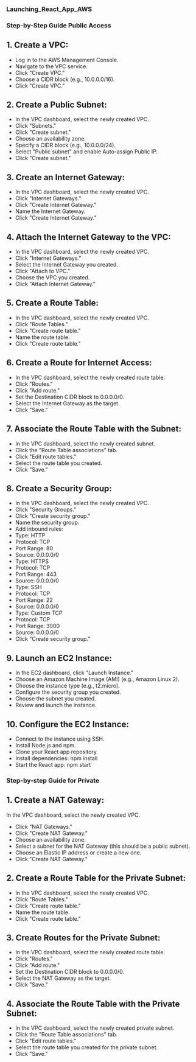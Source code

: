 ### Launching_React_App_AWS

### Step-by-Step Guide Public Access

## 1. Create a VPC:
* Log in to the AWS Management Console.
* Navigate to the VPC service.
* Click "Create VPC."
* Choose a CIDR block (e.g., 10.0.0.0/16).
* Click "Create VPC."


## 2. Create a Public Subnet:
* In the VPC dashboard, select the newly created VPC.
* Click "Subnets."
* Click "Create subnet."
* Choose an availability zone.
* Specify a CIDR block (e.g., 10.0.0.0/24).
* Select "Public subnet" and enable Auto-assign Public IP.
* Click "Create subnet."


## 3. Create an Internet Gateway:
* In the VPC dashboard, select the newly created VPC.
* Click "Internet Gateways."
* Click "Create Internet Gateway."
* Name the Internet Gateway.
* Click "Create Internet Gateway."


## 4. Attach the Internet Gateway to the VPC:
* In the VPC dashboard, select the newly created VPC.
* Click "Internet Gateways."
* Select the Internet Gateway you created.
* Click "Attach to VPC."
* Choose the VPC you created.
* Click "Attach Internet Gateway."


## 5. Create a Route Table:
* In the VPC dashboard, select the newly created VPC.
* Click "Route Tables."
* Click "Create route table."
* Name the route table.
* Click "Create route table."


## 6. Create a Route for Internet Access:
* In the VPC dashboard, select the newly created route table.
* Click "Routes."
* Click "Add route."
* Set the Destination CIDR block to 0.0.0.0/0.
* Select the Internet Gateway as the target.
* Click "Save."


## 7. Associate the Route Table with the Subnet:
* In the VPC dashboard, select the newly created subnet.
* Click the "Route Table associations" tab.
* Click "Edit route tables."
* Select the route table you created.
* Click "Save."


## 8. Create a Security Group:
* In the VPC dashboard, select the newly created VPC.
* Click "Security Groups."
* Click "Create security group."
* Name the security group.
* Add inbound rules:
* Type: HTTP
* Protocol: TCP
* Port Range: 80
* Source: 0.0.0.0/0
* Type: HTTPS
* Protocol: TCP
* Port Range: 443
* Source: 0.0.0.0/0
* Type: SSH
* Protocol: TCP
* Port Range: 22
* Source: 0.0.0.0/0
* Type: Custom TCP
* Protocol: TCP
* Port Range: 3000
* Source: 0.0.0.0/0
* Click "Create security group."


## 9. Launch an EC2 Instance:
* In the EC2 dashboard, click "Launch Instance."
* Choose an Amazon Machine Image (AMI) (e.g., Amazon Linux 2).
* Choose the instance type (e.g., t2.micro).
* Configure the security group you created.
* Choose the subnet you created.
* Review and launch the instance.


## 10. Configure the EC2 Instance:
* Connect to the instance using SSH.
* Install Node.js and npm.
* Clone your React app repository.
* Install dependencies: npm install
* Start the React app: npm start


### Step-by-step Guide for Private 

## 1. Create a NAT Gateway:
In the VPC dashboard, select the newly created VPC.
* Click "NAT Gateways."
* Click "Create NAT Gateway."
* Choose an availability zone.
* Select a subnet for the NAT Gateway (this should be a public subnet).
* Choose an Elastic IP address or create a new one.
* Click "Create NAT Gateway."

  
## 2. Create a Route Table for the Private Subnet:
* In the VPC dashboard, select the newly created VPC.
* Click "Route Tables."
* Click "Create route table."
* Name the route table.
* Click "Create route table."

  
## 3. Create Routes for the Private Subnet:
* In the VPC dashboard, select the newly created route table.
* Click "Routes."
* Click "Add route."
* Set the Destination CIDR block to 0.0.0.0/0.
* Select the NAT Gateway as the target.
* Click "Save."

  
## 4. Associate the Route Table with the Private Subnet:
* In the VPC dashboard, select the newly created private subnet.
* Click the "Route Table associations" tab.
* Click "Edit route tables."
* Select the route table you created for the private subnet.
* Click "Save."
